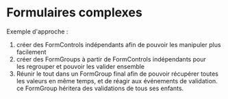 # Formulaires complexes

Exemple d'approche : 
  1. créer des FormControls indépendants afin de pouvoir les manipuler plus facilement
  2. créer des FormGroups à partir de FormControls indépendants pour les regrouper et pouvoir les valider ensemble 
  3. Réunir le tout dans un FormGroup final afin de pouvoir récupérer toutes les valeurs en même temps, et de réagir aux événements de validation.  ce FormGroup héritera des validations de tous ses enfants.




